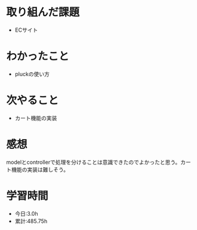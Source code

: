 # 取り組んだ課題
- ECサイト
# わかったこと
- pluckの使い方
# 次やること
- カート機能の実装
# 感想
modelとcontrollerで処理を分けることは意識できたのでよかったと思う。カート機能の実装は難しそう。
# 学習時間
- 今日:3.0h
- 累計:485.75h